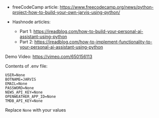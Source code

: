 * freeCodeCamp article: https://www.freecodecamp.org/news/python-project-how-to-build-your-own-jarvis-using-python/

* Hashnode articles:
  * Part 1: https://ireadblog.com/how-to-build-your-personal-ai-assistant-using-python
  * Part 2: https://ireadblog.com/how-to-implement-functionality-to-your-personal-ai-assistant-using-python

Demo Video: https://vimeo.com/650156113

Contents of .env file:

```
USER=None
BOTNAME=JARVIS
EMAIL=None
PASSWORD=None
NEWS_API_KEY=None
OPENWEATHER_APP_ID=None
TMDB_API_KEY=None
```

Replace `None` with your values
